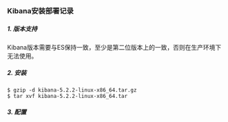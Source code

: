 ### Kibana安装部署记录

##### 1. 版本支持
Kibana版本需要与ES保持一致，至少是第二位版本上的一致，否则在生产环境下无法使用。

##### 2. 安装
```shell
$ gzip -d kibana-5.2.2-linux-x86_64.tar.gz
$ tar xvf kibana-5.2.2-linux-x86_64.tar
```

##### 3. 配置
```

